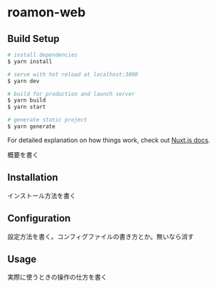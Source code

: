 # roamon-web

## Build Setup

``` bash
# install dependencies
$ yarn install

# serve with hot reload at localhost:3000
$ yarn dev

# build for production and launch server
$ yarn build
$ yarn start

# generate static project
$ yarn generate
```

For detailed explanation on how things work, check out [Nuxt.js docs](https://nuxtjs.org).

概要を書く

## Installation
インストール方法を書く

## Configuration
設定方法を書く。コンフィグファイルの書き方とか。無いなら消す

## Usage
実際に使うときの操作の仕方を書く
